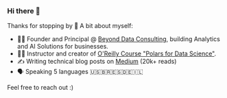### Hi there 👋

<!--
**bfeif/bfeif** is a ✨ _special_ ✨ repository because its `README.md` (this file) appears on your GitHub profile.

Here are some ideas to get you started:

- 🔭 I’m currently working on ...
- 🌱 I’m currently learning ...
- 👯 I’m looking to collaborate on ...
- 🤔 I’m looking for help with ...
- 💬 Ask me about ...
- 📫 How to reach me: ...
- 😄 Pronouns: ...
- ⚡ Fun fact: ...
-->
Thanks for stopping by 🌈 A bit about myself:
- 🧑‍💻 Founder and Principal @ [Beyond Data Consulting](https://beyonddataconsulting.io/), building Analytics and AI Solutions for businesses.
- 👨‍🏫 Instructor and creator of [O'Reilly Course "Polars for Data Science"](https://learning.oreilly.com/course/polars-for-data/0642572019327/).
- ✍️ Writing technical blog posts on [Medium](https://medium.com/@benfeifke) (20k+ reads)
- 🗣 Speaking 5 languages 🇺🇸🇧🇷🇪🇸🇩🇪🇮🇱

Feel free to reach out :)
